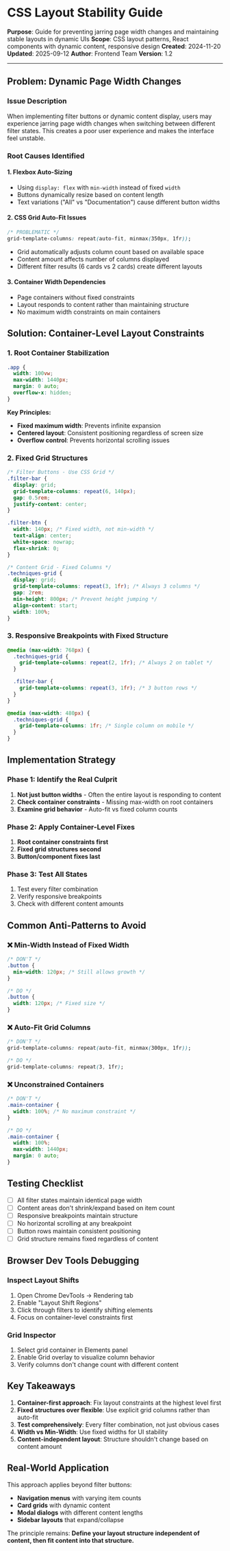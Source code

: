 # CSS Layout Stability Guide

**Purpose**: Guide for preventing jarring page width changes and maintaining stable layouts in dynamic UIs
**Scope**: CSS layout patterns, React components with dynamic content, responsive design
**Created**: 2024-11-20
**Updated**: 2025-09-12
**Author**: Frontend Team
**Version**: 1.2

---

## Problem: Dynamic Page Width Changes

### Issue Description

When implementing filter buttons or dynamic content display, users may experience jarring page width changes when switching between different filter states. This creates a poor user experience and makes the interface feel unstable.

### Root Causes Identified

#### 1. **Flexbox Auto-Sizing**

- Using `display: flex` with `min-width` instead of fixed `width`
- Buttons dynamically resize based on content length
- Text variations ("All" vs "Documentation") cause different button widths

#### 2. **CSS Grid Auto-Fit Issues**

```css
/* PROBLEMATIC */
grid-template-columns: repeat(auto-fit, minmax(350px, 1fr));
```

- Grid automatically adjusts column count based on available space
- Content amount affects number of columns displayed
- Different filter results (6 cards vs 2 cards) create different layouts

#### 3. **Container Width Dependencies**

- Page containers without fixed constraints
- Layout responds to content rather than maintaining structure
- No maximum width constraints on main containers

## Solution: Container-Level Layout Constraints

### 1. **Root Container Stabilization**

```css
.app {
  width: 100vw;
  max-width: 1440px;
  margin: 0 auto;
  overflow-x: hidden;
}
```

**Key Principles:**

- **Fixed maximum width**: Prevents infinite expansion
- **Centered layout**: Consistent positioning regardless of screen size
- **Overflow control**: Prevents horizontal scrolling issues

### 2. **Fixed Grid Structures**

```css
/* Filter Buttons - Use CSS Grid */
.filter-bar {
  display: grid;
  grid-template-columns: repeat(6, 140px);
  gap: 0.5rem;
  justify-content: center;
}

.filter-btn {
  width: 140px; /* Fixed width, not min-width */
  text-align: center;
  white-space: nowrap;
  flex-shrink: 0;
}
```

```css
/* Content Grid - Fixed Columns */
.techniques-grid {
  display: grid;
  grid-template-columns: repeat(3, 1fr); /* Always 3 columns */
  gap: 2rem;
  min-height: 800px; /* Prevent height jumping */
  align-content: start;
  width: 100%;
}
```

### 3. **Responsive Breakpoints with Fixed Structure**

```css
@media (max-width: 768px) {
  .techniques-grid {
    grid-template-columns: repeat(2, 1fr); /* Always 2 on tablet */
  }

  .filter-bar {
    grid-template-columns: repeat(3, 1fr); /* 3 button rows */
  }
}

@media (max-width: 480px) {
  .techniques-grid {
    grid-template-columns: 1fr; /* Single column on mobile */
  }
}
```

## Implementation Strategy

### Phase 1: Identify the Real Culprit

1. **Not just button widths** - Often the entire layout is responding to content
2. **Check container constraints** - Missing max-width on root containers
3. **Examine grid behavior** - Auto-fit vs fixed column counts

### Phase 2: Apply Container-Level Fixes

1. **Root container constraints first**
2. **Fixed grid structures second**
3. **Button/component fixes last**

### Phase 3: Test All States

1. Test every filter combination
2. Verify responsive breakpoints
3. Check with different content amounts

## Common Anti-Patterns to Avoid

### ❌ **Min-Width Instead of Fixed Width**

```css
/* DON'T */
.button {
  min-width: 120px; /* Still allows growth */
}

/* DO */
.button {
  width: 120px; /* Fixed size */
}
```

### ❌ **Auto-Fit Grid Columns**

```css
/* DON'T */
grid-template-columns: repeat(auto-fit, minmax(300px, 1fr));

/* DO */
grid-template-columns: repeat(3, 1fr);
```

### ❌ **Unconstrained Containers**

```css
/* DON'T */
.main-container {
  width: 100%; /* No maximum constraint */
}

/* DO */
.main-container {
  width: 100%;
  max-width: 1440px;
  margin: 0 auto;
}
```

## Testing Checklist

- [ ] All filter states maintain identical page width
- [ ] Content areas don't shrink/expand based on item count
- [ ] Responsive breakpoints maintain structure
- [ ] No horizontal scrolling at any breakpoint
- [ ] Button rows maintain consistent positioning
- [ ] Grid structure remains fixed regardless of content

## Browser Dev Tools Debugging

### Inspect Layout Shifts

1. Open Chrome DevTools → Rendering tab
2. Enable "Layout Shift Regions"
3. Click through filters to identify shifting elements
4. Focus on container-level constraints first

### Grid Inspector

1. Select grid container in Elements panel
2. Enable Grid overlay to visualize column behavior
3. Verify columns don't change count with different content

## Key Takeaways

1. **Container-first approach**: Fix layout constraints at the highest level first
2. **Fixed structures over flexible**: Use explicit grid columns rather than auto-fit
3. **Test comprehensively**: Every filter combination, not just obvious cases
4. **Width vs Min-Width**: Use fixed widths for UI stability
5. **Content-independent layout**: Structure shouldn't change based on content amount

## Real-World Application

This approach applies beyond filter buttons:

- **Navigation menus** with varying item counts
- **Card grids** with dynamic content
- **Modal dialogs** with different content lengths
- **Sidebar layouts** that expand/collapse

The principle remains: **Define your layout structure independent of content, then fit content into that structure.**
